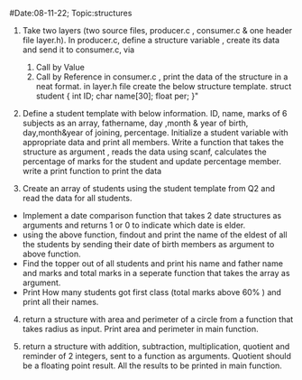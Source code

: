 #Date:08-11-22; Topic:structures

1) Take two layers (two source files, producer.c , consumer.c & one header file layer.h). In producer.c, define a structure variable , create its data and send it to consumer.c, via
	1) Call by Value
	2) Call by Reference
	in consumer.c , print the data of the structure in a neat format.
	in layer.h file create the below structure template.
	struct student {
	 int ID;
	 char name[30];
	 float per;
	}"

2) Define a student template with below information.
ID, name, marks of 6 subjects as an array, fathername, day ,month & year of birth, day,month&year of joining, percentage.
Initialize a student variable with appropriate data and print all members. Write a function that takes the structure as argument , reads the data using scanf, calculates the percentage of marks for the student and update percentage member. write a print function to print the data

3) Create an array of students using the student template from Q2 and read the data for all students.

- Implement a date comparison function that takes 2 date structures as arguments and returns 1 or 0 to indicate which date is elder.
- using the above function, findout and print the name of the eldest of all the students by sending their date of birth members as argument to above function.
- Find the topper out of all students and print his name and father name and marks and total marks in a seperate function that takes the array as argument.
- Print How many students got first class (total marks above 60% ) and print all their names.

4) return a structure with area and perimeter of a circle from a function that takes radius as input. Print area and perimeter in main function.

5) return a structure with addition, subtraction, multiplication, quotient and reminder of 2 integers, sent to a function as arguments. Quotient should be a floating point result. All the results to be printed in main function.

